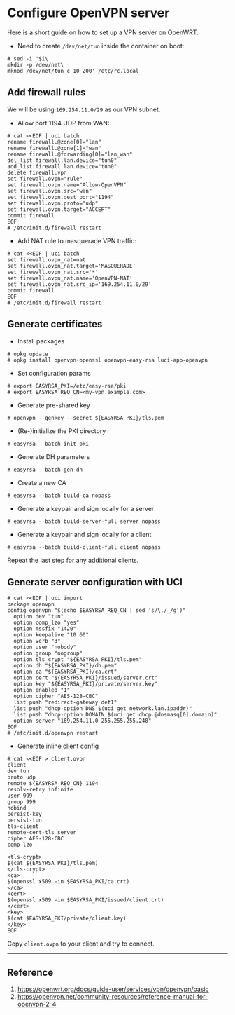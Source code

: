 # Configure OpenVPN server

Here is a short guide on how to set up a VPN server on OpenWRT.

* Need to create `/dev/net/tun` inside the container on boot:
```
# sed -i '$i\
mkdir -p /dev/net\
mknod /dev/net/tun c 10 200' /etc/rc.local
```


## Add firewall rules
We will be using `169.254.11.0/29` as our VPN subnet.

* Allow port 1194 UDP from WAN:

```
# cat <<EOF | uci batch
rename firewall.@zone[0]="lan"
rename firewall.@zone[1]="wan"
rename firewall.@forwarding[0]="lan_wan"
del_list firewall.lan.device="tun0"
add_list firewall.lan.device="tun0"
delete firewall.vpn
set firewall.ovpn="rule"
set firewall.ovpn.name="Allow-OpenVPN"
set firewall.ovpn.src="wan"
set firewall.ovpn.dest_port="1194"
set firewall.ovpn.proto="udp"
set firewall.ovpn.target="ACCEPT"
commit firewall
EOF
# /etc/init.d/firewall restart
```

* Add NAT rule to masquerade VPN traffic:
```
# cat <<EOF | uci batch
set firewall.ovpn_nat=nat
set firewall.ovpn_nat.target='MASQUERADE'
set firewall.ovpn_nat.src='*'
set firewall.ovpn_nat.name='OpenVPN-NAT'
set firewall.ovpn_nat.src_ip='169.254.11.0/29'
commit firewall
EOF
# /etc/init.d/firewall restart
```

## Generate certificates
* Install packages
```
# opkg update
# opkg install openvpn-openssl openvpn-easy-rsa luci-app-openvpn
```

* Set configuration params
``` 
# export EASYRSA_PKI=/etc/easy-rsa/pki
# export EASYRSA_REQ_CN=<my-vpn.example.com>
```

* Generate pre-shared key
```
# openvpn --genkey --secret ${EASYRSA_PKI}/tls.pem
```
 
* (Re-)initialize the PKI directory
```
# easyrsa --batch init-pki
```

* Generate DH parameters
```
# easyrsa --batch gen-dh
```

* Create a new CA
```
# easyrsa --batch build-ca nopass
```
* Generate a keypair and sign locally for a server
```
# easyrsa --batch build-server-full server nopass
```

* Generate a keypair and sign locally for a client
```
# easyrsa --batch build-client-full client nopass
```

Repeat the last step for any additional clients.

## Generate server configuration with UCI

```
# cat <<EOF | uci import
package openvpn
config openvpn "$(echo $EASYRSA_REQ_CN | sed 's/\./_/g')"
  option dev "tun"
  option comp_lzo "yes"
  option mssfix "1420"
  option keepalive "10 60"
  option verb "3"
  option user "nobody"
  option group "nogroup"
  option tls_crypt "${EASYRSA_PKI}/tls.pem"
  option dh "${EASYRSA_PKI}/dh.pem"
  option ca "${EASYRSA_PKI}/ca.crt"
  option cert "${EASYRSA_PKI}/issued/server.crt"
  option key "${EASYRSA_PKI}/private/server.key"
  option enabled "1"
  option cipher "AES-128-CBC"
  list push "redirect-gateway def1"
  list push "dhcp-option DNS $(uci get network.lan.ipaddr)"
  list push "dhcp-option DOMAIN $(uci get dhcp.@dnsmasq[0].domain)"
  option server "169.254.11.0 255.255.255.248"
EOF
# /etc/init.d/openvpn restart
```

* Generate inline client config
```
# cat <<EOF > client.ovpn
client
dev tun
proto udp
remote ${EASYRSA_REQ_CN} 1194
resolv-retry infinite
user 999
group 999
nobind
persist-key
persist-tun
tls-client
remote-cert-tls server
cipher AES-128-CBC 
comp-lzo

<tls-crypt>
$(cat ${EASYRSA_PKI}/tls.pem)
</tls-crypt>
<ca>
$(openssl x509 -in $EASYRSA_PKI/ca.crt)
</ca>
<cert>
$(openssl x509 -in $EASYRSA_PKI/issued/client.crt)
</cert>
<key>
$(cat $EASYRSA_PKI/private/client.key)
</key>
EOF
```

Copy `client.ovpn` to your client and try to connect.

---
## Reference
1. https://openwrt.org/docs/guide-user/services/vpn/openvpn/basic
1. https://openvpn.net/community-resources/reference-manual-for-openvpn-2-4
